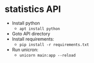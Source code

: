 # statistics API
- Install python
  - ```apt install python```
- Goto API directory
- Install requirements:
  - ```pip install -r requirements.txt```
- Run unicron:
  - ```unicorn main:app --reload```